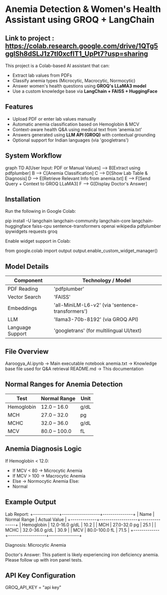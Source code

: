 # Anemia Detection & Women's Health Assistant using GROQ + LangChain

## Link to project : https://colab.research.google.com/drive/1QTg5gglSh8dSLJ1z7tl0xcflT1_UpPt7?usp=sharing


This project is a Colab-based AI assistant that can:
-  Extract lab values from PDFs
-  Classify anemia types (Microcytic, Macrocytic, Normocytic)
-  Answer women's health questions using **GROQ's LLaMA3 model**
-  Use a custom knowledge base via **LangChain + FAISS + HuggingFace**

##  Features

-  Upload PDF or enter lab values manually
-  Automatic anemia classification based on Hemoglobin & MCV
-  Context-aware health Q&A using medical text from 'anemia.txt'
-  Answers generated using **LLM API (GROQ)** with contextual grounding
-  Optional support for Indian languages (via 'googletrans')

##  System Workflow

graph TD
A[User Input: PDF or Manual Values] --> B[Extract using pdfplumber]
B --> C[Anemia Classification]
C --> D[Show Lab Table & Diagnosis]
D --> E[Retrieve Relevant Info from anemia.txt]
E --> F[Send Query + Context to GROQ LLaMA3]
F --> G[Display Doctor's Answer]

##  Installation

Run the following in Google Colab:

pip install -U langchain langchain-community langchain-core langchain-huggingface faiss-cpu sentence-transformers openai wikipedia pdfplumber ipywidgets requests groq

Enable widget support in Colab:

from google.colab import output
output.enable_custom_widget_manager()

##  Model Details

| Component        | Technology / Model                               |
| ---------------- | ------------------------------------------------ |
| PDF Reading      | 'pdfplumber'                                     |
| Vector Search    | 'FAISS'                                          |
| Embeddings       | 'all-MiniLM-L6-v2' (via 'sentence-transformers') |
| LLM              | 'llama3-70b-8192' (via GROQ API)                 |
| Language Support | 'googletrans' (for multilingual UI/text)         |

## File Overview

Aaroogya_AI.ipynb → Main executable notebook
anemia.txt → Knowledge base file used for Q&A retrieval
README.md → This documentation

##  Normal Ranges for Anemia Detection

| Test       | Normal Range | Unit |
| ---------- | ------------ | ---- |
| Hemoglobin | 12.0 – 16.0  | g/dL |
| MCH        | 27.0 – 32.0  | pg   |
| MCHC       | 32.0 – 36.0  | g/dL |
| MCV        | 80.0 – 100.0 | fL   |

##  Anemia Diagnosis Logic

If Hemoglobin < 12.0:
  - If MCV < 80 → Microcytic Anemia
  - If MCV > 100 → Macrocytic Anemia
  - Else → Normocytic Anemia
Else:
  - Normal

## Example Output

Lab Report:
+-------------+-------------------+---------------+
| Name        | Normal Range      | Actual Value  |
+-------------+-------------------+---------------+
| Hemoglobin  | 12.0-16.0 g/dL    | 10.2          |
| MCH         | 27.0-32.0 pg      | 25.1          |
| MCHC        | 32.0-36.0 g/dL    | 30.9          |
| MCV         | 80.0-100.0 fL     | 71.5          |
+-------------+-------------------+---------------+

Diagnosis: Microcytic Anemia

Doctor's Answer:
This patient is likely experiencing iron deficiency anemia. Please follow up with iron panel tests.

##  API Key Configuration

GROQ_API_KEY = "api key"


